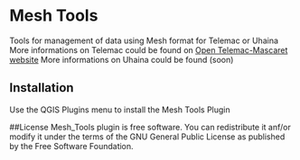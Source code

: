 # Mesh Tools 
Tools for management of data using Mesh format for Telemac or Uhaina
More informations on Telemac could be found on [Open Telemac-Mascaret website]("http://www.opentelemac.org/")
More informations on Uhaina could be found (soon)
## Installation</h3>
Use the QGIS Plugins menu to install the Mesh Tools Plugin

##License
Mesh_Tools plugin is free software.
You can redistribute it anf/or modify it under the terms of the GNU General Public License as published by the Free Software Foundation.

